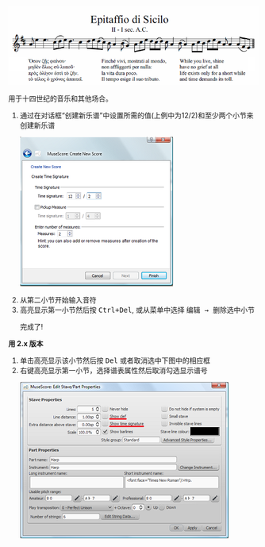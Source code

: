![Sicilo](../images/Sicilo.png)

用于十四世纪的音乐和其他场合。

<ol>

<li>通过在对话框“创建新乐谱”中设置所需的值(上例中为12/2)和至少两个小节来创建新乐谱

![CNS](../images/CNS.png)</li>

<li>从第二小节开始输入音符</li>

<li>高亮显示第一小节然后按 <kbd><kbd>Ctrl</kbd>+<kbd>Del</kbd></kbd>, 或从菜单中选择 <kbd><samp class="menu">编辑</samp> → <samp class="menuitem">删除选中小节</samp></kbd>

完成了!</li>

</ol>

<strong>用 2.x 版本</strong>

<ol>

<li>单击高亮显示该小节然后按 <kbd><kbd>Del</kbd></kbd> 或者取消选中下图中的相应框

<li>右键高亮显示第一小节，选择谱表属性然后取消勾选显示谱号

![Clef](../images/Clef.png)</li>

</ol>
